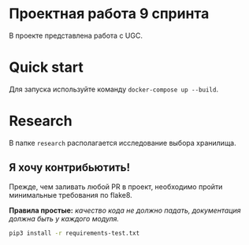 # Проектная работа 9 спринта

В проекте представлена работа с UGC.

# Quick start
Для запуска используйте команду `docker-compose up --build`.


# Research

В папке `research` располагается исследование выбора хранилища.


## Я хочу контрибьютить!

Прежде, чем заливать любой PR в проект, необходимо пройти минимальные требования по flake8.

**Правила простые:** *качество кода не должно падать, документация должна быть у каждого модуля.*


```bash
pip3 install -r requirements-test.txt
```
